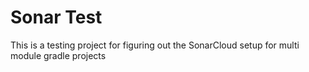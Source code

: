 # Sonar Test

This is a testing project for figuring out the SonarCloud setup for multi module gradle projects
